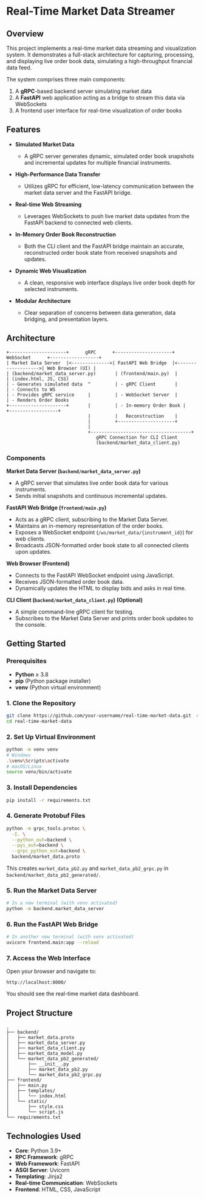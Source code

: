# Real-Time Market Data Streamer

## Overview

This project implements a real-time market data streaming and visualization system. It demonstrates a full-stack architecture for capturing, processing, and displaying live order book data, simulating a high-throughput financial data feed.

The system comprises three main components:

1. A **gRPC**-based backend server simulating market data
2. A **FastAPI** web application acting as a bridge to stream this data via WebSockets
3. A frontend user interface for real-time visualization of order books

## Features

* **Simulated Market Data**

  * A gRPC server generates dynamic, simulated order book snapshots and incremental updates for multiple financial instruments.
* **High-Performance Data Transfer**

  * Utilizes gRPC for efficient, low-latency communication between the market data server and the FastAPI bridge.
* **Real-time Web Streaming**

  * Leverages WebSockets to push live market data updates from the FastAPI backend to connected web clients.
* **In-Memory Order Book Reconstruction**

  * Both the CLI client and the FastAPI bridge maintain an accurate, reconstructed order book state from received snapshots and updates.
* **Dynamic Web Visualization**

  * A clean, responsive web interface displays live order book depth for selected instruments.
* **Modular Architecture**

  * Clear separation of concerns between data generation, data bridging, and presentation layers.

## Architecture

```
+---------------------+      gRPC      +---------------------+      WebSocket      +------------------+
| Market Data Server  |<-------------->| FastAPI Web Bridge  |<------------------->| Web Browser (UI) |
| (backend/market_data_server.py)       | (frontend/main.py)  |                     | (index.html, JS, CSS)
| - Generates simulated data  ^         | - gRPC Client       |                     | - Connects to WS
| - Provides gRPC service     |         | - WebSocket Server  |                     | - Renders Order Books
+---------------------+       |         | - In-memory Order Book |                  +------------------+
                              |         |   Reconstruction    |
                              |         +---------------------+
                              |
                              +-------------------------------------+
                                 gRPC Connection for CLI Client
                                 (backend/market_data_client.py)
```

### Components

**Market Data Server (`backend/market_data_server.py`)**

* A gRPC server that simulates live order book data for various instruments.
* Sends initial snapshots and continuous incremental updates.

**FastAPI Web Bridge (`frontend/main.py`)**

* Acts as a gRPC client, subscribing to the Market Data Server.
* Maintains an in-memory representation of the order books.
* Exposes a WebSocket endpoint (`/ws/market_data/{instrument_id}`) for web clients.
* Broadcasts JSON-formatted order book state to all connected clients upon updates.

**Web Browser (Frontend)**

* Connects to the FastAPI WebSocket endpoint using JavaScript.
* Receives JSON-formatted order book data.
* Dynamically updates the HTML to display bids and asks in real time.

**CLI Client (`backend/market_data_client.py`) (Optional)**

* A simple command-line gRPC client for testing.
* Subscribes to the Market Data Server and prints order book updates to the console.

## Getting Started

### Prerequisites

* **Python** ≥ 3.8
* **pip** (Python package installer)
* **venv** (Python virtual environment)

### 1. Clone the Repository

```bash
git clone https://github.com/your-username/real-time-market-data.git  # replace with your repo URL
cd real-time-market-data
```

### 2. Set Up Virtual Environment

```bash
python -m venv venv
# Windows
.\venv\Scripts\activate
# macOS/Linux
source venv/bin/activate
```

### 3. Install Dependencies

```bash
pip install -r requirements.txt
```

### 4. Generate Protobuf Files

```bash
python -m grpc_tools.protoc \
  -I. \
  --python_out=backend \
  --pyi_out=backend \
  --grpc_python_out=backend \
  backend/market_data.proto
```

This creates `market_data_pb2.py` and `market_data_pb2_grpc.py` in `backend/market_data_pb2_generated/`.

### 5. Run the Market Data Server

```bash
# In a new terminal (with venv activated)
python -m backend.market_data_server
```

### 6. Run the FastAPI Web Bridge

```bash
# In another new terminal (with venv activated)
uvicorn frontend.main:app --reload
```

### 7. Access the Web Interface

Open your browser and navigate to:

```
http://localhost:8000/
```

You should see the real-time market data dashboard.

## Project Structure

```
.
├── backend/
│   ├── market_data.proto
│   ├── market_data_server.py
│   ├── market_data_client.py
│   ├── market_data_model.py
│   └── market_data_pb2_generated/
│       ├── __init__.py
│       ├── market_data_pb2.py
│       └── market_data_pb2_grpc.py
├── frontend/
│   ├── main.py
│   ├── templates/
│   │   └── index.html
│   └── static/
│       ├── style.css
│       └── script.js
└── requirements.txt
```

## Technologies Used

* **Core**: Python 3.9+
* **RPC Framework**: gRPC
* **Web Framework**: FastAPI
* **ASGI Server**: Uvicorn
* **Templating**: Jinja2
* **Real-time Communication**: WebSockets
* **Frontend**: HTML, CSS, JavaScript
